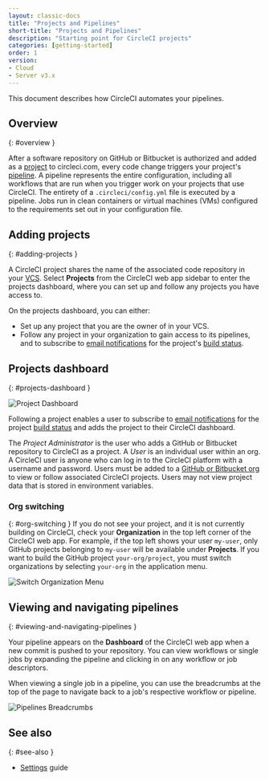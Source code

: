 ```yaml
---
layout: classic-docs
title: "Projects and Pipelines"
short-title: "Projects and Pipelines"
description: "Starting point for CircleCI projects"
categories: [getting-started]
order: 1
version:
- Cloud
- Server v3.x
---
```


This document describes how CircleCI automates your pipelines.

## Overview
{: #overview }

After a software repository on GitHub or Bitbucket is authorized and added as a [project]({{site.baseurl}}/2.0/concepts/#projects) to circleci.com, every code change triggers your project's [pipeline]({{site.baseurl}}/2.0/concepts/#pipelines). A pipeline represents the entire configuration, including all workflows that are run when you trigger work on your projects that use CircleCI. The entirety of a `.circleci/config.yml` file is executed by a pipeline. Jobs run in clean containers or virtual machines (VMs) configured to the requirements set out in your configuration file.

## Adding projects
{: #adding-projects }

A CircleCI project shares the name of the associated code repository in your [VCS]({{site.baseurl}}/2.0/gh-bb-integration/). Select **Projects** from the CircleCI web app sidebar to enter the projects dashboard, where you can set up and follow any projects you have access to.

On the projects dashboard, you can either:
* Set up any project that you are the owner of in your VCS.
* Follow any project in your organization to gain access to its pipelines, and to subscribe to [email notifications]({{site.baseurl}}/2.0/notifications/) for the project's [build status]({{site.baseurl}}/2.0/status/).

## Projects dashboard
{: #projects-dashboard }

![Project Dashboard]({{site.baseurl}}/assets/img/docs/CircleCI-2.0-setup-project-circle101_cloud.png)

Following a project enables a user to subscribe to [email notifications]({{site.baseurl}}/2.0/notifications/) for the project [build status]({{site.baseurl}}/2.0/status/) and adds the project to their CircleCI dashboard.

The *Project Administrator* is the user who adds a GitHub or Bitbucket repository to CircleCI as a project. A *User* is an individual user within an org. A CircleCI user is anyone who can log in to the CircleCI platform with a username and password. Users must be added to a [GitHub or Bitbucket org]({{site.baseurl}}/2.0/gh-bb-integration/) to view or follow associated CircleCI projects. Users may not view project data that is stored in environment variables.

### Org switching
{: #org-switching }
If you do not see your project, and it is not currently building on CircleCI, check your **Organization** in the top left corner of the CircleCI web app. For example, if the top left shows your user `my-user`, only GitHub projects belonging to `my-user` will be available under **Projects**. If you want to build the GitHub project `your-org/project`, you must switch organizations by selecting `your-org` in the application menu.

![Switch Organization Menu]({{site.baseurl}}/assets/img/docs/org-centric-ui_newui.png)

## Viewing and navigating pipelines
{: #viewing-and-navigating-pipelines }

Your pipeline appears on the **Dashboard** of the CircleCI web app when a new commit is pushed to your repository. You can view workflows or single jobs by expanding the pipeline and clicking in on any workflow or job descriptors.

When viewing a single job in a pipeline, you can use the breadcrumbs at the top of the page to navigate back to a job's respective workflow or pipeline.

![Pipelines Breadcrumbs]({{site.baseurl}}/assets/img/docs/pipeline-breadcrumbs.png)

## See also
{: #see-also }

- [Settings]({{site.baseurl}}/2.0/settings) guide
